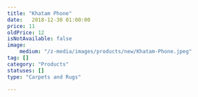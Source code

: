 ```yaml
---
title: "Khatam Phone" 
date:   2018-12-30 01:00:00
price: 11
oldPrice: 12
isNotAvailable: false
image: 
    medium: "/z-media/images/products/new/Khatam-Phone.jpeg"
tag: []
category: "Products"
statuses: []
type: "Carpets and Rugs"

---
```


